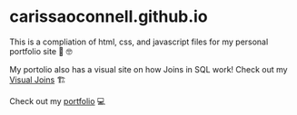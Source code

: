 # carissaoconnell.github.io

This is a compliation of html, css, and javascript files for my personal portfolio site :smiling_face_with_three_hearts: :nerd_face:

My portolio also has a visual site on how Joins in SQL work! Check out my [Visual Joins]([https://carissaoconnell.github.io/Visual-JOIN-master/joins-index.html) :building_construction:

Check out my [portfolio](https://carissaoconnell.github.io) :computer:
